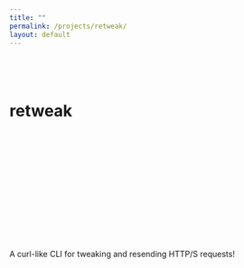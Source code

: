 ```yaml
---
title: ""
permalink: /projects/retweak/
layout: default
---
```


# retweak <a href="https://github.com/zbo14/retweak"><svg class="svg-icon" style="vertical-align:middle"><use xlink:href="{{ '/assets/minima-social-icons.svg#github' | relative_url }}"></use></svg></a> <a href="https://www.npmjs.com/package/retweak"><svg class="svg-icon" style="vertical-align:middle"><use xlink:href="{{ '/assets/minima-social-icons.svg#npm' | relative_url }}"></use></svg></a>

A curl-like CLI for tweaking and resending HTTP/S requests!
